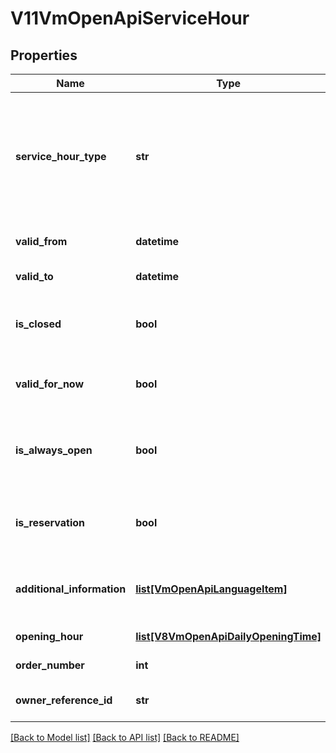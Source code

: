 # V11VmOpenApiServiceHour

## Properties
Name | Type | Description | Notes
------------ | ------------- | ------------- | -------------
**service_hour_type** | **str** | Type of service hour. Valid values are: DaysOfTheWeek, Exceptional or OverMidnight.  In version 7 and older: Standard, Exception or Special. | 
**valid_from** | **datetime** | Date time where from this entry is valid. | [optional] 
**valid_to** | **datetime** | Date time to this entry is valid. | [optional] 
**is_closed** | **bool** | Set to true to present a time between the valid from and to times as closed. | [optional] 
**valid_for_now** | **bool** | Set to true to present that this entry is valid for now. | [optional] 
**is_always_open** | **bool** | Set to true to present a time between the valid from and to times as allways open. | [optional] 
**is_reservation** | **bool** | Gets or sets a value indicating whether this instance is open on reservation. | [optional] 
**additional_information** | [**list[VmOpenApiLanguageItem]**](VmOpenApiLanguageItem.md) | Localized list of additional information. (Max.Length: 150). | [optional] 
**opening_hour** | [**list[V8VmOpenApiDailyOpeningTime]**](V8VmOpenApiDailyOpeningTime.md) | Gets or sets the opening hour. | [optional] 
**order_number** | **int** | The order of service hours. | [optional] 
**owner_reference_id** | **str** | Gets or sets the owner reference identifier. | [optional] 

[[Back to Model list]](../README.md#documentation-for-models) [[Back to API list]](../README.md#documentation-for-api-endpoints) [[Back to README]](../README.md)

